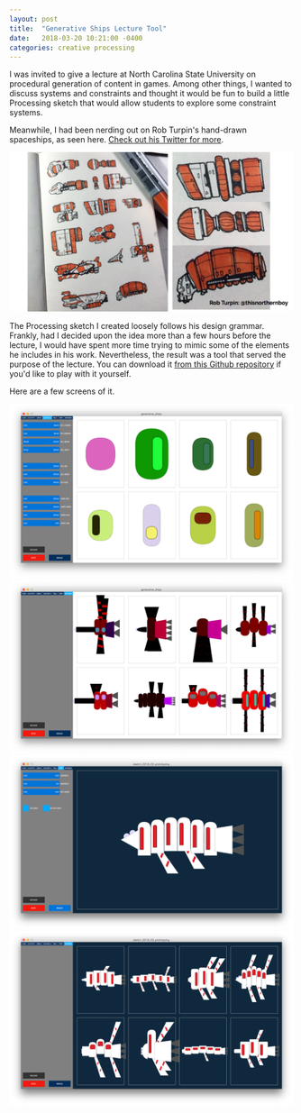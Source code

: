 ```yaml
---
layout: post
title:  "Generative Ships Lecture Tool"
date:   2018-03-20 10:21:00 -0400
categories: creative processing
---
```


I was invited to give a lecture at North Carolina State University on procedural generation of content in games. Among other things, I wanted to discuss systems and constraints and thought it would be fun to build a little Processing sketch that would allow students to explore some constraint systems.

Meanwhile, I had been nerding out on Rob Turpin's hand-drawn spaceships, as seen here. [Check out his Twitter for more](turpin-twitter).

![Turpin](/assets/2018-03-20-turpin.png)

The Processing sketch I created loosely follows his design grammar. Frankly, had I decided upon the idea more than a few hours before the lecture, I would have spent more time trying to mimic some of the elements he includes in his work. Nevertheless, the result was a tool that served the purpose of the lecture. You can download it [from this Github repository](repo) if you'd like to play with it yourself. 

Here are a few screens of it.

![gs01](/assets/2018-03-20-gs01.png)
![gs02](/assets/2018-03-20-gs02.png)
![gs03](/assets/2018-03-20-gs03.png)
![gs04](/assets/2018-03-20-gs04.png)


[turpin-twitter]: https://twitter.com/thisnorthernboy
[repo]: https://github.com/clayheaton/generative_ships

